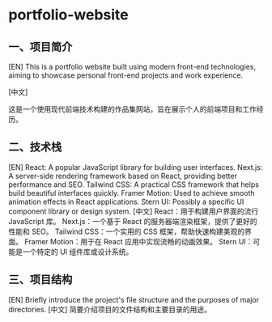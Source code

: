 # portfolio-website
## 一、项目简介
[EN]
This is a portfolio website built using modern front-end technologies, aiming to showcase personal front-end projects and work experience.

[中文]

这是一个使用现代前端技术构建的作品集网站，旨在展示个人的前端项目和工作经历。
## 二、技术栈
[EN]
React: A popular JavaScript library for building user interfaces.
Next.js: A server-side rendering framework based on React, providing better performance and SEO.
Tailwind CSS: A practical CSS framework that helps build beautiful interfaces quickly.
Framer Motion: Used to achieve smooth animation effects in React applications.
Stern UI: Possibly a specific UI component library or design system.
[中文]
React：用于构建用户界面的流行 JavaScript 库。
Next.js：一个基于 React 的服务器端渲染框架，提供了更好的性能和 SEO。
Tailwind CSS：一个实用的 CSS 框架，帮助快速构建美观的界面。
Framer Motion：用于在 React 应用中实现流畅的动画效果。
Stern UI：可能是一个特定的 UI 组件库或设计系统。
## 三、项目结构
[EN]
Briefly introduce the project's file structure and the purposes of major directories.
[中文]
简要介绍项目的文件结构和主要目录的用途。

